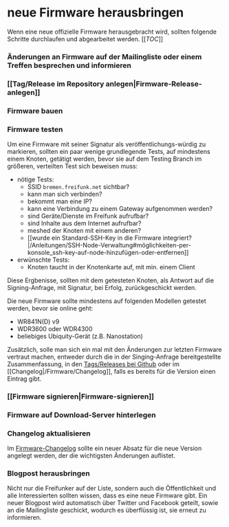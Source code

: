 # neue Firmware herausbringen
Wenn eine neue offizielle Firmware herausgebracht wird, sollten folgende Schritte durchlaufen und abgearbeitet werden.
[[_TOC_]]
### Änderungen an Firmware auf der Mailingliste oder einem Treffen besprechen und informieren
### [[Tag/Release im Repository anlegen|Firmware-Release-anlegen]]
### Firmware bauen
### Firmware testen
Um eine Firmware mit seiner Signatur als veröffentlichungs-würdig zu markieren, sollten ein paar wenige grundlegende Tests, auf mindestens einem Knoten, getätigt werden, bevor sie auf dem Testing Branch im größeren, verteilten Test sich beweisen muss:

- nötige Tests:
    - SSID `bremen.freifunk.net` sichtbar?
    - kann man sich verbinden?
    - bekommt man eine IP?
    - kann eine Verbindung zu einem Gateway aufgenommen werden?
    - sind Geräte/Dienste im Freifunk aufrufbar?
    - sind Inhalte aus dem Internet aufrufbar?
    - meshed der Knoten mit einem anderen?
    - [[wurde ein Standard-SSH-Key in die Firmware integriert?|/Anleitungen/SSH-Node-Verwaltung#möglichkeiten-per-konsole_ssh-key-auf-node-hinzufügen-oder-entfernen]]
- erwünschte Tests:
    - Knoten taucht in der Knotenkarte auf, mit min. einem Client 

Diese Ergbenisse, sollten mit dem getesteten Knoten, als Antwort auf die Signing-Anfrage, mit Signatur, bei Erfolg, zurückgeschickt werden.

Die neue Firmware sollte mindestens auf folgenden Modellen getestet werden, bevor sie online geht:
* WR841N(D) v9
* WDR3600 oder WDR4300
* beliebiges Ubiquity-Gerät (z.B. Nanostation)

Zusätzlich, solle man sich ein mal mit den Änderungen zur letzten Firmware vertraut machen, entweder durch die in der Singing-Anfrage bereitgestellte Zusammenfassung, in den [Tags/Releases bei Github](https://github.com/FreifunkBremen/gluon-site-ffhb/releases) oder im [[Changelog|/Firmware/Changelog]], falls es bereits für die Version einen Eintrag gibt.

### [[Firmware signieren|Firmware-signieren]]
### Firmware auf Download-Server hinterlegen
### Changelog aktualisieren
Im [Firmware-Changelog](http://wiki.bremen.freifunk.net/Firmware/Changelog) sollte ein neuer Absatz für die neue Version angelegt werden, der die wichtigsten Änderungen auflistet.

### Blogpost herausbringen
Nicht nur die Freifunker auf der Liste, sondern auch die Öffentlichkeit und alle Interessierten sollten wissen, dass es eine neue Firmware gibt. Ein neuer Blogpost wird automatisch über Twitter und Facebook geteilt, sowie an die Mailingliste geschickt, wodurch es überflüssig ist, sie erneut zu informieren.